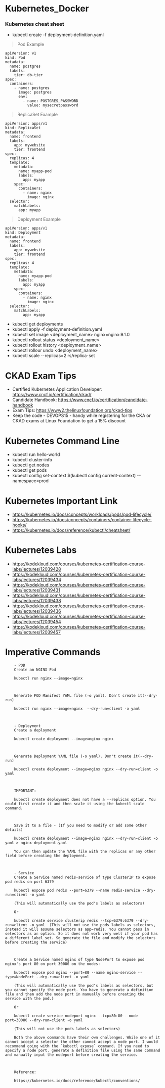 # Kubernetes_Docker
### Kubernetes cheat sheet 

  - kubectl create -f deployment-definition.yaml
  
> Pod Example

```
apiVersion: v1
kind: Pod
metadata:
  name: postgres
  labels:
    tier: db-tier
spec:
  containers:
    - name: postgres
      image: postgres
      env:
        - name: POSTGRES_PASSWORD
          value: mysecretpassword
```

> ReplicaSet Example

```
apiVersion: apps/v1
kind: ReplicaSet
metadata:
  name: frontend
  labels:
    app: mywebsite
    tier: frontend
spec:
  replicas: 4
  template:
    metadata:
      name: myapp-pod
      labels:
        app: myapp
    spec:
      containers:
        - name: nginx
          image: nginx
  selector:
    matchLabels:
      app: myapp
```

> Deployment Example

```
apiVersion: apps/v1
kind: Deployment
metadata:
  name: frontend
  labels:
    app: mywebsite
    tier: frontend
spec:
  replicas: 4
  template:
    metadata:
      name: myapp-pod
      labels:
        app: myapp
    spec:
      containers:
        - name: nginx
          image: nginx
  selector:
    matchLabels:
        app: myapp
```


  - kubectl get deployments
  - kubectl apply -f deployment-definition.yaml
  - kubectl set image <deployment_name> nginx=nginx:9.1.0
  - kubectl rollout status <deployment_name>
  - kubectl rollout history <deployment_name>
  - kubectl rollour undo <deployment_name>
  - kubectl scale --replicas=2 rs/replica-set
  
  # CKAD Exam Tips
  
  - Certified Kubernetes Application Developer: https://www.cncf.io/certification/ckad/
  - Candidate Handbook: https://www.cncf.io/certification/candidate-handbook
  - Exam Tips: https://www2.thelinuxfoundation.org/ckad-tips
  - Keep the code - DEVOPS15 - handy while registering for the CKA or CKAD exams at Linux Foundation to get a 15% discount
  
  # Kubernetes Command Line 
  - kubectl run hello-world
  - kubectl cluster-info
  - kubectl get nodes
  - kubectl get pods
  - kubectl config set-context $(kubectl config current-context) --namespace=prod
  
  # Kubernetes Important Link
  - https://kubernetes.io/docs/concepts/workloads/pods/pod-lifecycle/
  - https://kubernetes.io/docs/concepts/containers/container-lifecycle-hooks/
  - https://kubernetes.io/docs/reference/kubectl/cheatsheet/
  
  # Kubernetes Labs
  - https://kodekloud.com/courses/kubernetes-certification-course-labs/lectures/12039428
  - https://kodekloud.com/courses/kubernetes-certification-course-labs/lectures/12039434
  - https://kodekloud.com/courses/kubernetes-certification-course-labs/lectures/12039431
  - https://kodekloud.com/courses/kubernetes-certification-course-labs/lectures/12039438
  - https://kodekloud.com/courses/kubernetes-certification-course-labs/lectures/12039436
  - https://kodekloud.com/courses/kubernetes-certification-course-labs/lectures/12039454
  - https://kodekloud.com/courses/kubernetes-certification-course-labs/lectures/12039457
  
    
  # Imperative Commands
 
        - POD
        Create an NGINX Pod

        kubectl run nginx --image=nginx



        Generate POD Manifest YAML file (-o yaml). Don't create it(--dry-run)

        kubectl run nginx --image=nginx  --dry-run=client -o yaml



        - Deployment
        Create a deployment

        kubectl create deployment --image=nginx nginx



        Generate Deployment YAML file (-o yaml). Don't create it(--dry-run)

        kubectl create deployment --image=nginx nginx --dry-run=client -o yaml



        IMPORTANT:

        kubectl create deployment does not have a --replicas option. You could first create it and then scale it using the kubectl scale command.



        Save it to a file - (If you need to modify or add some other details)

        kubectl create deployment --image=nginx nginx --dry-run=client -o yaml > nginx-deployment.yaml

        You can then update the YAML file with the replicas or any other field before creating the deployment.



        - Service
        Create a Service named redis-service of type ClusterIP to expose pod redis on port 6379

        kubectl expose pod redis --port=6379 --name redis-service --dry-run=client -o yaml

        (This will automatically use the pod's labels as selectors)

        Or

        kubectl create service clusterip redis --tcp=6379:6379 --dry-run=client -o yaml  (This will not use the pods labels as selectors, instead it will assume selectors as app=redis. You cannot pass in selectors as an option. So it does not work very well if your pod has a different label set. So generate the file and modify the selectors before creating the service)



        Create a Service named nginx of type NodePort to expose pod nginx's port 80 on port 30080 on the nodes:

        kubectl expose pod nginx --port=80 --name nginx-service --type=NodePort --dry-run=client -o yaml

        (This will automatically use the pod's labels as selectors, but you cannot specify the node port. You have to generate a definition file and then add the node port in manually before creating the service with the pod.)

        Or

        kubectl create service nodeport nginx --tcp=80:80 --node-port=30080 --dry-run=client -o yaml

        (This will not use the pods labels as selectors)

        Both the above commands have their own challenges. While one of it cannot accept a selector the other cannot accept a node port. I would recommend going with the `kubectl expose` command. If you need to specify a node port, generate a definition file using the same command and manually input the nodeport before creating the service.



        Reference:

        https://kubernetes.io/docs/reference/kubectl/conventions/
   
